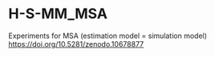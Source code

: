 # H-S-MM_MSA
Experiments for MSA (estimation model = simulation model) 
https://doi.org/10.5281/zenodo.10678877
